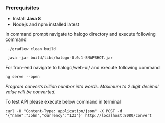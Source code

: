 ### Prerequisites

* Install **Java 8**
* Nodejs and npm installed latest

In command prompt navigate to  halogo directory and execute following command

```
 ./gradlew clean build
 
 java -jar build/libs/halogo-0.0.1-SNAPSHOT.jar
```

For fron-end navigate to halogo/web-ui/ and execute following command 

```
ng serve --open
```

<em>Program converts billion number into words. Maximum to 2 digit decimal value will be converted.</em>

To test API please execute below command in terminal

```
curl -H "Content-Type: application/json" -X POST -d '{"name":"John","currency":"123"}' http://localhost:8080/convert
```

